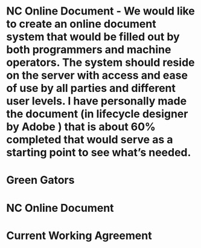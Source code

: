 # NC Online Document - We would like to create an online document system that would be filled out by both programmers and machine operators. The system should  reside on the server with  access and ease of use by all parties and different user levels. I have personally made the document (in lifecycle designer by Adobe ) that is about 60% completed that would serve as a starting point to see what’s needed.

# Green Gators 

# NC Online Document

# Current Working Agreement

